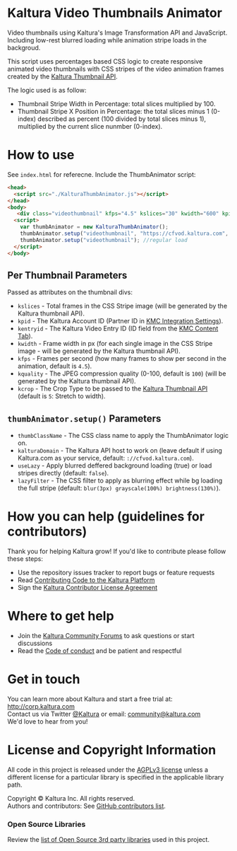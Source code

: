 # Kaltura Video Thumbnails Animator
Video thumbnails using Kaltura's Image Transformation API and JavaScript. Including low-rest blurred loading while animation stripe loads in the backgroud.

This script uses percentages based CSS logic to create responsive animated video thumbnails with CSS stripes of the video animation frames created by the [Kaltura Thumbnail API](https://developer.kaltura.com/api-docs/Engage_and_Publish/kaltura-thumbnail-api.html/).  

The logic used is as follow:
* Thumbnail Stripe Width in Percentage: total slices multiplied by 100. 
* Thumbnail Stripe X Position in Percentage: the total slices minus 1 (0-index) described as percent (100 divided by total slices minus 1), multiplied by the current slice nunmber (0-index). 

# How to use
See `index.html` for referecne.
Include the ThumbAnimator script:
```html
<head>
  <script src="./KalturaThumbAnimator.js"></script>
</head>
<body>
   <div class="videothumbnail" kfps="4.5" kslices="30" kwidth="600" kpid="2421271" kentryid="1_fjqtp7ki" kquality="75" kcrop="2"></div>
  <script>
    var thumbAnimator = new KalturaThumbAnimator();
    thumbAnimator.setup("videothumbnail", "https://cfvod.kaltura.com", true); //use blurred deffered loading
    thumbAnimator.setup("videothumbnail"); //regular load
  </script>
</body>
```

## Per Thumbnail Parameters
Passed as attributes on the thumbnail divs:
* `kslices` - Total frames in the CSS Stripe image (will be generated by the Kaltura thumbnail API).
* `kpid` - The Kaltura Account ID (Partner ID in [KMC Integration Settings](https://kmc.kaltura.com/index.php/kmcng/settings/integrationSettings)).
* `kentryid` - The Kaltura Video Entry ID (ID field from the [KMC Content Tab](https://kmc.kaltura.com/index.php/kmcng/content/entries/list)).
* `kwidth` - Frame width in px (for each single image in the CSS Stripe image - will be generated by the Kaltura thumbnail API).
* `kfps` - Frames per second (how many frames to show per second in the animation, default is `4.5`).
* `kquality` - The JPEG compression quality (0-100, default is `100`) (will be generated by the Kaltura thumbnail API).
* `kcrop` - The Crop Type to be passed to the [Kaltura Thumbnail API](https://developer.kaltura.com/api-docs/Engage_and_Publish/kaltura-thumbnail-api.html/) (default is `5`: Stretch to width).

## `thumbAnimator.setup()` Parameters
* `thumbClassName` - The CSS class name to apply the ThumbAnimator logic on. 
* `kalturaDomain` - The Kaltura API host to work on (leave default if using Kaltura.com as your service, default: `://cfvod.kaltura.com`).
* `useLazy` - Apply blurred deffered background loading (true) or load stripes directly (default: `false`).
* `lazyFilter` - The CSS filter to apply as blurring effect while bg loading the full stripe (default: `blur(3px) grayscale(100%) brightness(130%)`).

# How you can help (guidelines for contributors) 
Thank you for helping Kaltura grow! If you'd like to contribute please follow these steps:
* Use the repository issues tracker to report bugs or feature requests
* Read [Contributing Code to the Kaltura Platform](https://github.com/kaltura/platform-install-packages/blob/master/doc/Contributing-to-the-Kaltura-Platform.md)
* Sign the [Kaltura Contributor License Agreement](https://agentcontribs.kaltura.org/)

# Where to get help
* Join the [Kaltura Community Forums](https://forum.kaltura.org/) to ask questions or start discussions
* Read the [Code of conduct](https://forum.kaltura.org/faq) and be patient and respectful

# Get in touch
You can learn more about Kaltura and start a free trial at: http://corp.kaltura.com    
Contact us via Twitter [@Kaltura](https://twitter.com/Kaltura) or email: community@kaltura.com  
We'd love to hear from you!

# License and Copyright Information
All code in this project is released under the [AGPLv3 license](http://www.gnu.org/licenses/agpl-3.0.html) unless a different license for a particular library is specified in the applicable library path.   

Copyright © Kaltura Inc. All rights reserved.   
Authors and contributors: See [GitHub contributors list](https://github.com/kaltura/YOURREPONAME/graphs/contributors).  

### Open Source Libraries
Review the [list of Open Source 3rd party libraries](open-source-libraries.md) used in this project.
